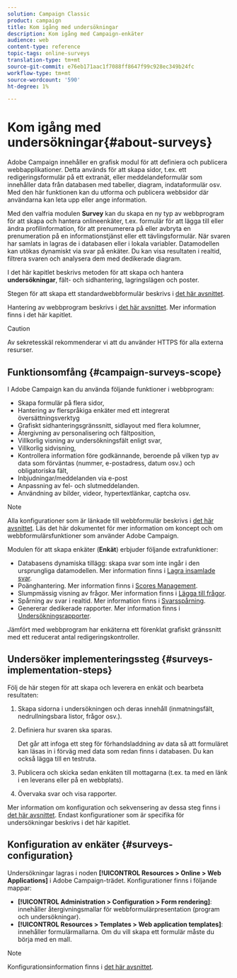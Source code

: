 ```yaml
---
solution: Campaign Classic
product: campaign
title: Kom igång med undersökningar
description: Kom igång med Campaign-enkäter
audience: web
content-type: reference
topic-tags: online-surveys
translation-type: tm+mt
source-git-commit: e76eb171aac1f7088ff8647f99c928ec349b24fc
workflow-type: tm+mt
source-wordcount: '590'
ht-degree: 1%

---
```



# Kom igång med undersökningar{#about-surveys}

Adobe Campaign innehåller en grafisk modul för att definiera och publicera webbapplikationer. Detta används för att skapa sidor, t.ex. ett redigeringsformulär på ett extranät, eller meddelandeformulär som innehåller data från databasen med tabeller, diagram, indataformulär osv. Med den här funktionen kan du utforma och publicera webbsidor där användarna kan leta upp eller ange information.

Med den valfria modulen **Survey** kan du skapa en ny typ av webbprogram för att skapa och hantera onlineenkäter, t.ex. formulär för att lägga till eller ändra profilinformation, för att prenumerera på eller avbryta en prenumeration på en informationstjänst eller ett tävlingsformulär. När svaren har samlats in lagras de i databasen eller i lokala variabler. Datamodellen kan utökas dynamiskt via svar på enkäter. Du kan visa resultaten i realtid, filtrera svaren och analysera dem med dedikerade diagram.

I det här kapitlet beskrivs metoden för att skapa och hantera **undersökningar**, fält- och sidhantering, lagringslägen och poster.

Stegen för att skapa ett standardwebbformulär beskrivs i [det här avsnittet](../../web/using/about-web-forms.md).

Hantering av webbprogram beskrivs i [det här avsnittet](../../web/using/about-web-applications.md). Mer information finns i det här kapitlet.

>[!CAUTION]
>
>Av sekretesskäl rekommenderar vi att du använder HTTPS för alla externa resurser.

## Funktionsomfång {#campaign-surveys-scope}

I Adobe Campaign kan du använda följande funktioner i webbprogram:

* Skapa formulär på flera sidor,
* Hantering av flerspråkiga enkäter med ett integrerat översättningsverktyg
* Grafiskt sidhanteringsgränssnitt, sidlayout med flera kolumner,
* Återgivning av personalisering och fältposition,
* Villkorlig visning av undersökningsfält enligt svar,
* Villkorlig sidvisning,
* Kontrollera information före godkännande, beroende på vilken typ av data som förväntas (nummer, e-postadress, datum osv.) och obligatoriska fält,
* Inbjudningar/meddelanden via e-post
* Anpassning av fel- och slutmeddelanden.
* Användning av bilder, videor, hypertextlänkar, captcha osv.

>[!NOTE]
>
>Alla konfigurationer som är länkade till webbformulär beskrivs i [det här avsnittet](../../web/using/about-web-forms.md). Läs det här dokumentet för mer information om koncept och om webbformulärsfunktioner som använder Adobe Campaign.

Modulen för att skapa enkäter (**Enkät**) erbjuder följande extrafunktioner:

* Databasens dynamiska tillägg: skapa svar som inte ingår i den ursprungliga datamodellen. Mer information finns i [Lagra insamlade svar](../../web/using/managing-answers.md#storing-collected-answers).
* Poänghantering. Mer information finns i [Scores Management](../../web/using/managing-answers.md#score-management).
* Slumpmässig visning av frågor. Mer information finns i [Lägga till frågor](../../web/using/building-a-survey.md#adding-questions).
* Spårning av svar i realtid. Mer information finns i [Svarsspårning](../../web/using/publish--track-and-use-collected-data.md#response-tracking).
* Genererar dedikerade rapporter. Mer information finns i [Undersökningsrapporter](../../web/using/publish--track-and-use-collected-data.md#reports-on-surveys).

Jämfört med webbprogram har enkäterna ett förenklat grafiskt gränssnitt med ett reducerat antal redigeringskontroller.

## Undersöker implementeringssteg {#surveys-implementation-steps}

Följ de här stegen för att skapa och leverera en enkät och bearbeta resultaten:

1. Skapa sidorna i undersökningen och deras innehåll (inmatningsfält, nedrullningsbara listor, frågor osv.).
1. Definiera hur svaren ska sparas.

   Det går att infoga ett steg för förhandsladdning av data så att formuläret kan läsas in i förväg med data som redan finns i databasen. Du kan också lägga till en testruta.

1. Publicera och skicka sedan enkäten till mottagarna (t.ex. ta med en länk i en leverans eller på en webbplats).
1. Övervaka svar och visa rapporter.

Mer information om konfiguration och sekvensering av dessa steg finns i [det här avsnittet](../../web/using/about-web-forms.md). Endast konfigurationer som är specifika för undersökningar beskrivs i det här kapitlet.

## Konfiguration av enkäter {#surveys-configuration}

Undersökningar lagras i noden **[!UICONTROL Resources > Online > Web Applications]** i Adobe Campaign-trädet. Konfigurationer finns i följande mappar:

* **[!UICONTROL Administration > Configuration > Form rendering]**: innehåller återgivningsmallar för webbformulärpresentation (program och undersökningar).
* **[!UICONTROL Resources > Templates > Web application templates]**: innehåller formulärmallarna. Om du vill skapa ett formulär måste du börja med en mall.

>[!NOTE]
>
>Konfigurationsinformation finns i [det här avsnittet](../../web/using/about-web-forms.md).

